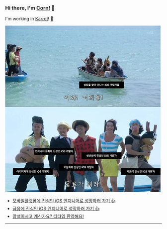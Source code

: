 ### Hi there, I'm [Corn!](https://www.linkedin.com/in/donggunlee-23b706105/) 👋
I'm working in [Karrot](https://github.com/daangn)! :carrot:

<img src="https://github.com/GeekTree0101/Geektree0101/blob/master/hire.png" width=500pt />

- [모바일플랫폼에 진심인 iOS 엔지니어로 성장하러 가기 👍](https://team.daangn.com/jobs/5282170003/)
- [금융에 진심인 iOS 엔지니어로 성장하러 가기 👍](https://team.daangn.com/jobs/4430326003/)
- [망설이시고 계신가요? 티타임 환영해요!](https://www.linkedin.com/in/donggunlee-23b706105/)

---
<br />

<!--
**protocorn93/protocorn93** is a ✨ _special_ ✨ repository because its `README.md` (this file) appears on your GitHub profile.

Here are some ideas to get you started:

- 🔭 I’m currently working on ...
- 🌱 I’m currently learning ...
- 👯 I’m looking to collaborate on ...
- 🤔 I’m looking for help with ...
- 💬 Ask me about ...
- 📫 How to reach me: ...
- 😄 Pronouns: ...
- ⚡ Fun fact: ...
-->
